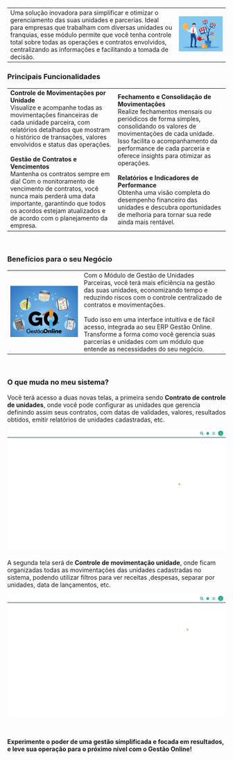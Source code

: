 
| | |
|-|-|
|Uma solução inovadora para simplificar e otimizar o gerenciamento das suas unidades e parcerias. Ideal para empresas que trabalham com diversas unidades ou franquias, esse módulo permite que você tenha controle total sobre todas as operações e contratos envolvidos, centralizando as informações e facilitando a tomada de decisão. |![](https://github.com/Gestao-Online/public-docs/blob/93db526bb8d770a0b27b349a8bc2c4658300b5e7/erp-v2/marketplace/extensions/br.com.gestao-online.module.gestao-multi-unidade-parceira/assets/modulo_gestao-multi-unidade-parceira_01.png?raw=true) |

### Principais Funcionalidades

| | |
|-|-|
|**Controle de Movimentações por Unidade**<br>Visualize e acompanhe todas as movimentações financeiras de cada unidade parceira, com relatórios detalhados que mostram o histórico de transações, valores envolvidos e status das operações.<br><br>**Gestão de Contratos e Vencimentos**<br>Mantenha os contratos sempre em dia! Com o monitoramento de vencimento de contratos, você nunca mais perderá uma data importante, garantindo que todos os acordos estejam atualizados e de acordo com o planejamento da empresa. |**Fechamento e Consolidação de Movimentações**<br>Realize fechamentos mensais ou periódicos de forma simples, consolidando os valores de movimentações de cada unidade. Isso facilita o acompanhamento da performance de cada parceria e oferece insights para otimizar as operações.<br><br>**Relatórios e Indicadores de Performance**<br>Obtenha uma visão completa do desempenho financeiro das unidades e descubra oportunidades de melhoria para tornar sua rede ainda mais rentável. |

<br>

### Benefícios para o seu Negócio

| | |
|-|-|
|![](https://github.com/Gestao-Online/public-docs/blob/93db526bb8d770a0b27b349a8bc2c4658300b5e7/erp-v2/marketplace/extensions/br.com.gestao-online.module.gestao-multi-unidade-parceira/assets/modulo_gestao-multi-unidade-parceria_02.png?raw=true) |Com o Módulo de Gestão de Unidades Parceiras, você terá mais eficiência na gestão das suas unidades, economizando tempo e reduzindo riscos com o controle centralizado de contratos e movimentações.<br><br>Tudo isso em uma interface intuitiva e de fácil acesso, integrada ao seu ERP Gestão Online. Transforme a forma como você gerencia suas parcerias e unidades com um módulo que entende as necessidades do seu negócio. |

<br>

### O que muda no meu sistema?

Você terá acesso a duas novas telas, a primeira sendo **Contrato de controle de unidades**, onde você pode configurar as unidades que gerencia definindo assim seus contratos, com datas de validades, valores, resultados obtidos, emitir relatórios de unidades cadastradas, etc.

![](https://github.com/Gestao-Online/public-docs/blob/2dc39b7967e58987f0b940a5d2af605da40ffbcc/erp-v2/marketplace/extensions/br.com.gestao-online.module.gestao-multi-unidade-parceira/assets/modulo_gestao-multi-unidade-parceiras_03.gif?raw=true)

A segunda tela será de **Controle de movimentação unidade**, onde ficam organizadas todas as movimentações das unidades cadastradas no sistema, podendo utilizar filtros para ver receitas ,despesas, separar por unidades, data de lançamentos, etc.

![](https://github.com/Gestao-Online/public-docs/blob/2dc39b7967e58987f0b940a5d2af605da40ffbcc/erp-v2/marketplace/extensions/br.com.gestao-online.module.gestao-multi-unidade-parceira/assets/modulo_gestao-multi-unidade-parceiras_04.gif?raw=true)

<br>

**Experimente o poder de uma gestão simplificada e focada em resultados, e leve sua operação para o próximo nível com o Gestão Online!**
